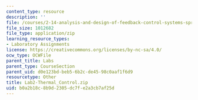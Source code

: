 ```yaml
---
content_type: resource
description: ''
file: /courses/2-14-analysis-and-design-of-feedback-control-systems-spring-2014/b0a2b18c8b9d2305dc7fe2a3cb7af25d_Lab2-Thermal_Control.zip
file_size: 1012682
file_type: application/zip
learning_resource_types:
- Laboratory Assignments
license: https://creativecommons.org/licenses/by-nc-sa/4.0/
ocw_type: OCWFile
parent_title: Labs
parent_type: CourseSection
parent_uid: d0e123bd-beb5-6b2c-de45-98c0aaf1f6d9
resourcetype: Other
title: Lab2-Thermal_Control.zip
uid: b0a2b18c-8b9d-2305-dc7f-e2a3cb7af25d
---
```

